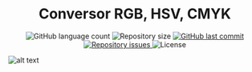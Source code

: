 <h1 align="center">
    Conversor RGB, HSV, CMYK
</h1>
<p align="center">
  <img alt="GitHub language count" src="https://img.shields.io/github/languages/count/AlfredoVidinhas/Conversor-RGB-HSV-CMYK">

  <img alt="Repository size" src="https://img.shields.io/github/repo-size/AlfredoVidinhas/Conversor-RGB-HSV-CMYK">
  
  <a href="https://github.com/AlfredoVidinhas/Conversor-RGB-HSV-CMYK/commits/master">
    <img alt="GitHub last commit" src="https://img.shields.io/github/last-commit/AlfredoVidinhas/Conversor-RGB-HSV-CMYK">
  </a>

  <a href="https://github.com/AlfredoVidinhas/Conversor-RGB-HSV-CMYK/issues">
    <img alt="Repository issues" src="https://img.shields.io/github/issues/AlfredoVidinhas/Conversor-RGB-HSV-CMYK">
  </a>

  <img alt="License" src="https://img.shields.io/badge/license-MIT-brightgreen">
</p>

![alt text](https://miro.medium.com/max/4800/1*8gB80hSjx6UcNxOyIemt1Q.png)
